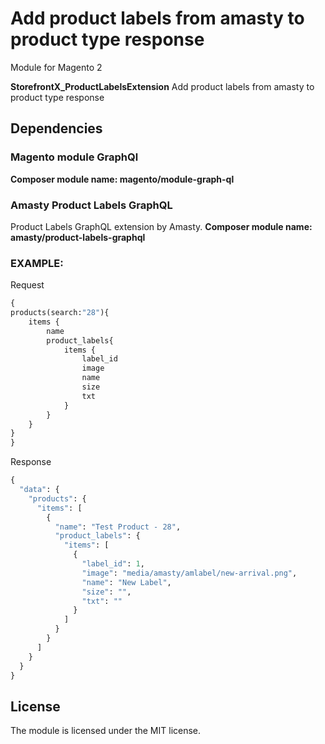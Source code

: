 # Add product labels from amasty to product type response
Module for Magento 2

**StorefrontX_ProductLabelsExtension** Add product labels from amasty to product type response


## Dependencies

### Magento module GraphQl

**Composer module name: magento/module-graph-ql**

### Amasty Product Labels GraphQL

Product Labels GraphQL extension by Amasty.
**Composer module name: amasty/product-labels-graphql**


### EXAMPLE:

Request

````graphql
{
products(search:"28"){
    items {
        name
        product_labels{
            items {
                label_id
                image
                name
                size
                txt
            }
        }
    }
}
}

````

Response 
````graphql 
{
  "data": {
    "products": {
      "items": [
        {
          "name": "Test Product - 28",
          "product_labels": {
            "items": [
              {
                "label_id": 1,
                "image": "media/amasty/amlabel/new-arrival.png",
                "name": "New Label",
                "size": "",
                "txt": ""
              }
            ]
          }
        }
      ]
    }
  }
}


````

## License

The module is licensed under the MIT license.